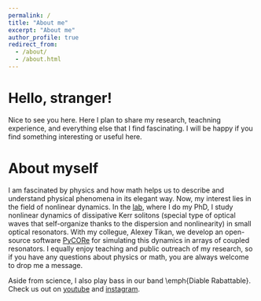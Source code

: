 ```yaml
---
permalink: /
title: "About me"
excerpt: "About me"
author_profile: true
redirect_from: 
  - /about/
  - /about.html
---
```


# Hello, stranger!
Nice to see you here. Here I plan to share my research, teachning experience, and everything else that I find fascinating. I will be happy if you find something interesting or useful here.  

# About myself
I am fascinated by physics and how math helps us to describe and understand physical phenomena in its elegant way. Now, my interest lies in the field of nonlinear dynamics. In the [lab](https://www.epfl.ch/labs/k-lab/), where I do my PhD, I study nonlinear dynamics of dissipative Kerr solitons (special type of optical waves that self-organize thanks to the dispersion and nonlinearity) in small optical resonators. With my collegue, Alexey Tikan, we develop an open-source software [PyCORe](https://github.com/ElKosto/PyCORe) for simulating this dynamics in arrays of coupled resonators. I equally enjoy teaching and public outreach of my research, so if you have any questions about physics or math, you are always welcome to drop me a message.


Aside from science, I also play bass in our band \emph{Diable Rabattable}. Check us out on [youtube](https://www.youtube.com/channel/UCP-yRxC9Ahc-A2kceefwP0Q) and [instagram](https://www.instagram.com/diablerabattable/).


